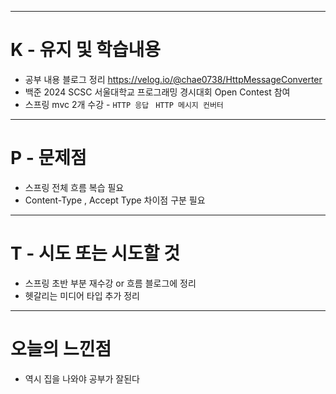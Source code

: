 
---
# K - 유지 및 학습내용

- 공부 내용 블로그 정리 https://velog.io/@chae0738/HttpMessageConverter
- 백준 2024 SCSC 서울대학교 프로그래밍 경시대회 Open Contest 참여
- 스프링 mvc 2개 수강 - `HTTP 응답 ` `HTTP 메시지 컨버터`

---
# P - 문제점
- 스프링 전체 흐름 복습 필요
- Content-Type , Accept Type 차이점 구분 필요

---
# T - 시도 또는 시도할 것
- 스프링 초반 부분 재수강 or 흐름 블로그에 정리
- 헷갈리는 미디어 타입 추가 정리

---
# 오늘의 느낀점

- 역시 집을 나와야 공부가 잘된다